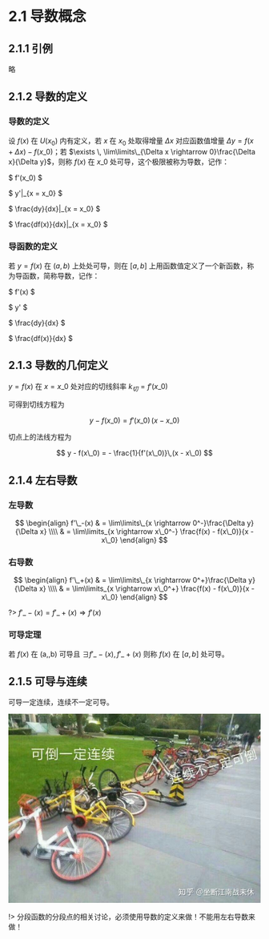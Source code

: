 # 2.1 导数概念

## 2.1.1 引例

略

## 2.1.2 导数的定义

### 导数的定义

设 $f(x)$ 在 $U(x_0)$ 内有定义，若 $x$ 在 $x_0$ 处取得增量 $\Delta x$ 对应函数值增量 $\Delta y = f(x + \Delta x) - f(x\_0)$；若 $\exists \, \lim\limits\_{\Delta x \rightarrow 0}\frac{\Delta x}{\Delta y}$，则称 $f(x)$ 在 $x\_0$ 处可导，这个极限被称为导数，记作：

$
f'(x\_0)
$

$
y'|_{x = x\_0}
$

$
\frac{dy}{dx}|\_{x = x\_0}
$

$
\frac{df(x)}{dx}|\_{x = x\_0}
$

### 导函数的定义

若 $y = f(x)$ 在 $(a,\,b)$ 上处处可导，则在 $[a,\,b]$ 上用函数值定义了一个新函数，称为导函数，简称导数，记作：

$
f'(x)
$

$
y'
$

$
\frac{dy}{dx}
$

$
\frac{df(x)}{dx}
$

## 2.1.3 导数的几何定义

$y = f(x)$ 在 $x = x\_0$ 处对应的切线斜率 $k_{切} = f'(x\_0)$

可得到切线方程为

$$
y - f(x\_0) = f'(x\_0)\,(x - x\_0)
$$

切点上的法线方程为

$$
y - f(x\_0) = - \frac{1}{f'(x\_0)}\,(x - x\_0)
$$

## 2.1.4 左右导数

### 左导数

$$
\begin{align}
f'\_-(x) & = \lim\limits\_{x \rightarrow 0^-}\frac{\Delta y}{\Delta x} \\\\
& = \lim\limits_{x \rightarrow x\_0^-} \frac{f(x) - f(x\_0)}{x - x\_0}
\end{align}
$$

### 右导数

$$
\begin{align}
f'\_+(x) & = \lim\limits\_{x \rightarrow 0^+}\frac{\Delta y}{\Delta x} \\\\
& = \lim\limits_{x \rightarrow x\_0^+} \frac{f(x) - f(x\_0)}{x - x\_0}
\end{align}
$$

?> $f'\_-(x) = f'\_+(x) \Rightarrow f'(x)$

### 可导定理

若 $f(x)$ 在 (a,\,b) 可导且 $\exists f'\_-(x) ,\, f'\_+(x)$ 则称 $f(x)$ 在 $[a,\,b]$ 处可导。

## 2.1.5 可导与连续

可导一定连续，连续不一定可导。

![](2.1-1.jpg)

!> 分段函数的分段点的相关讨论，必须使用导数的定义来做！不能用左右导数来做！
